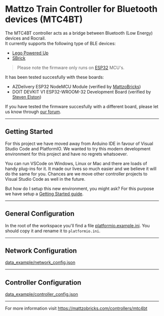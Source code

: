 # Mattzo Train Controller for Bluetooth devices (MTC4BT)


The MTC4BT controller acts as a bridge between Bluetooth (Low Energy) devices and Rocrail.  
It currently supports the following type of BLE devices:
- [Lego Powered Up](https://www.lego.com/nl-nl/product/hub-88009)
- [SBrick](https://sbrick.com/)

> Please note the firmware only runs on [ESP32](https://www.espressif.com/en/products/socs/esp32) MCU's. 

It has been tested succesfully with these boards:
- AZDelivery ESP32 NodeMCU Module (verified by [MattzoBricks](https://mattzobricks.com/forums/users/rbrink))
- DOIT DEVKIT V1 ESP32-WROOM-32 Development Board (verified by [Steven Elston](https://mattzobricks.com/forums/users/steve1814))

If you have tested the firmware succesfully with a different board, please let us know through [our forum](https://mattzobricks.com/forums/forum/mattzobricks-forum).

---
Getting Started
---
For this project we have moved away from Arduino IDE in favour of Visual Studio Code and PlatformIO. We wanted to try this modern development environment for this project and have no regrets whatsoever. 

You can run VSCode on Windows, Linux or Mac and there are loads of handy plug-ins for it. It made our lives so much easier and we believe it will do the same for you. Chances are we move other controller projects to Visual Studio Code as well in the future.

But how do I setup this new environment, you might ask?
For this purpose we have setup a [Getting Started guide](docs/README.md).

---
General Configuration
---
In the root of the workspace you'll find a file [platformio.example.ini](platformio.example.ini). You should copy it and rename it to `platformio.ini`. 

---
Network Configuration
---
[data_example/network_config.json](data_example/network_config.json)

---
Controller Configuration
---
[data_example/controller_config.json](data_example/controller_config.json)

---
For more information visit https://mattzobricks.com/controllers/mtc4bt